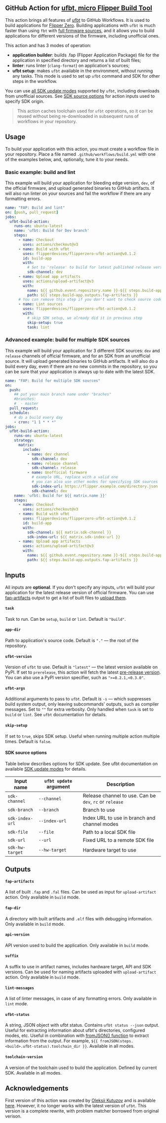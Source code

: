 ## GitHub Action for [ufbt, micro Flipper Build Tool](https://pypi.org/project/ufbt/)

This action brings all features of [ufbt](https://pypi.org/project/ufbt/) to GitHub Workflows. It is used to build applications for [Flipper Zero](https://flipperzero.one/). Building applications with `ufbt` is much faster than using `fbt` with [full firmware sources](https://github.com/flipperdevices/flipperzero-firmware), and it allows you to build applications for different versions of the firmware, including unofficial ones.

This action and has 3 modes of operation:

* **application builder**: builds .fap (Flipper Application Package) file for the application in specified directory and returns a list of built files;
* **linter**: runs linter (`clang-format`) on application's sources;
* **ufbt setup**: makes `ufbt` available in the environment, without running any tasks. This mode is used to set up `ufbt` command and SDK for other steps in the workflow. 

You can use [all SDK update modes](https://github.com/flipperdevices/flipperzero-ufbt/blob/dev/README.md#managing-the-sdk) supported by `ufbt`, including downloads from unofficial sources. See [SDK source options](#sdk-source-options) for action inputs used to specify SDK origin.

> This action caches toolchain used for `ufbt` operations, so it can be reused without being re-downloaded in subsequent runs of workflows in your repository.

## Usage 

To build your application with this action, you must create a workflow file in your repository. Place a file named `.github/workflows/build.yml` with one of the examples below, and, optionally, tune it to your needs.

### Basic example: build and lint

This example will build your application for bleeding edge version, `dev`, of the official firmware, and upload generated binaries to GitHub artifacts. It will also run linter on your sources and fail the workflow if there are any formatting errors.

```yaml
name: "FAP: Build and lint"
on: [push, pull_request]
jobs:
  ufbt-build-action:
    runs-on: ubuntu-latest
    name: 'ufbt: Build for Dev branch'
    steps:
      - name: Checkout
        uses: actions/checkout@v3
      - name: Build with ufbt
        uses: flipperdevices/flipperzero-ufbt-action@v0.1.2
        id: build-app
        with:
          # Set to 'release' to build for latest published release version
          sdk-channel: dev
      - name: Upload app artifacts
        uses: actions/upload-artifact@v3
        with:
          name: ${{ github.event.repository.name }}-${{ steps.build-app.outputs.suffix }}
          path: ${{ steps.build-app.outputs.fap-artifacts }}
      # You can remove this step if you don't want to check source code formatting
      - name: Lint sources
        uses: flipperdevices/flipperzero-ufbt-action@v0.1.2
        with:
          # skip SDK setup, we already did it in previous step
          skip-setup: true
          task: lint
```

### Advanced example: build for multiple SDK sources

This example will build your application for 3 different SDK sources: `dev` and `release` channels of official firmware, and for an SDK from an unofficial source. It will upload generated binaries to GitHub artifacts. It will also do a build every day, even if there are no new commits in the repository, so you can be sure that your application is always up to date with the latest SDK.

```yaml
name: "FAP: Build for multiple SDK sources"
on:
  push:
    ## put your main branch name under "braches"
    #branches: 
    #  - master 
  pull_request:
  schedule: 
    # do a build every day
    - cron: "1 1 * * *"
jobs:
  ufbt-build-action:
    runs-on: ubuntu-latest
    strategy:
      matrix:
        include:
          - name: dev channel
            sdk-channel: dev
          - name: release channel
            sdk-channel: release
          - name: Unofficial firmware
            # example URL, replace with a valid one
            # you can also use other modes for specifying SDK sources
            sdk-index-url: https://flipper.example.com/directory.json
            sdk-channel: dev
    name: 'ufbt: Build for ${{ matrix.name }}'
    steps:
      - name: Checkout
        uses: actions/checkout@v3
      - name: Build with ufbt
        uses: flipperdevices/flipperzero-ufbt-action@v0.1.2
        id: build-app
        with:
          sdk-channel: ${{ matrix.sdk-channel }}
          sdk-index-url: ${{ matrix.sdk-index-url }}
      - name: Upload app artifacts
        uses: actions/upload-artifact@v3
        with:
          name: ${{ github.event.repository.name }}-${{ steps.build-app.outputs.suffix }}
          path: ${{ steps.build-app.outputs.fap-artifacts }}
```

## Inputs

All inputs are **optional**. If you don't specify any inputs, `ufbt` will build your application for the latest release version of official firmware. You can use [fap-artifacts](#fap-artifacts) output to get a list of built files to [upload them](https://github.com/marketplace/actions/upload-a-build-artifact).

#### `task`

Task to run. Can be `setup`, `build` or `lint`. Default is `"build"`.

#### `app-dir`

Path to application's source code. Default is `"."` — the root of the repository.

#### `ufbt-version`

Version of `ufbt` to use. Default is `"latest"` — the latest version available on PyPI. If set to `prerelease`, this action will fetch the latest [pre-release version](https://pypi.org/project/ufbt/#history). You can also use a PyPI version specifier, such as `">=0.2.1,<0.3.0"`.

#### `ufbt-args`

Additional arguments to pass to `ufbt`. Default is `-s` — which suppresses build system output, only leaving subcommands' outputs, such as compiler messages. Set to `""` for extra verbosity. 
Only handled when `task` is set to `build` or `lint`. See `ufbt` documentation for details.

#### `skip-setup`

If set to `true`, skips SDK setup. Useful when running multiple action multiple times. Default is `false`.

#### SDK source options

Table below describes options for SDK update. See ufbt documentation on available [SDK update modes](https://github.com/flipperdevices/flipperzero-ufbt/blob/dev/README.md#managing-the-sdk) for details.

| Input name      | `ufbt update` argument | Description |
| ---             | ---                    | --- |
| `sdk-channel`   | `--channel`            | Release channel to use. Can be `dev`, `rc` or `release` |
| `sdk-branch`    | `--branch`             | Branch to use |
| `sdk-index-url` | `--index-url`          | Index URL to use in branch and channel modes |
| `sdk-file`      | `--file`               | Path to a local SDK file |
| `sdk-url`       | `--url`                | Fixed URL to a remote SDK file |
| `sdk-hw-target` | `--hw-target`          | Hardware target to use |

## Outputs

#### `fap-artifacts`

A list of built `.fap` and `.fal` files. Can be used as input for `upload-artifact` action. Only available in `build` mode.

#### `fap-dir`

A directory with built artifacts and `.elf` files with debugging information. Only available in `build` mode.

#### `api-version`

API version used to build the application. Only available in `build` mode.

#### `suffix`

A suffix to use in artifact names, includes hardware target, API and SDK versions. Can be used for naming artifacts uploaded with `upload-artifact` action. Only available in `build` mode.

#### `lint-messages`

A list of linter messages, in case of any formatting errors. Only available in `lint` mode.

#### `ufbt-status`

A string, JSON object with ufbt status. Contains `ufbt status --json` output. Useful for extracting information about ufbt's directories, configured modes, etc. Useful in combination with [fromJSON() function](https://docs.github.com/en/actions/learn-github-actions/expressions#fromjson) to extract information from the output. For example, `${{ fromJSON(steps.<build>.ufbt-status).toolchain_dir }}`. Available in all modes. 

#### `toolchain-version`

A version of the toolchain used to build the application. Defined by current SDK. Available in all modes.

## Acknowledgements

First version of this action was created by [Oleksii Kutuzov](https://github.com/oleksiikutuzov) and is available [here](https://github.com/oleksiikutuzov/flipperzero-ufbt-action). However, it no longer works with the latest version of `ufbt`. This version is a complete rewrite, with problem matcher borrowed from original verison.
